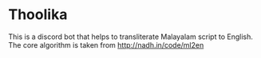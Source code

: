 # Thoolika
This is a discord bot that helps to transliterate Malayalam script to English. 
The core algorithm is taken from http://nadh.in/code/ml2en